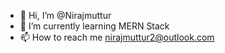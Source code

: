 - 👋 Hi, I’m @Nirajmuttur
- 🌱 I’m currently learning MERN Stack
- 📫 How to reach me nirajmuttur2@outlook.com

<!---
Nirajmuttur/Nirajmuttur is a ✨ special ✨ repository because its `README.md` (this file) appears on your GitHub profile.
You can click the Preview link to take a look at your changes.
--->
